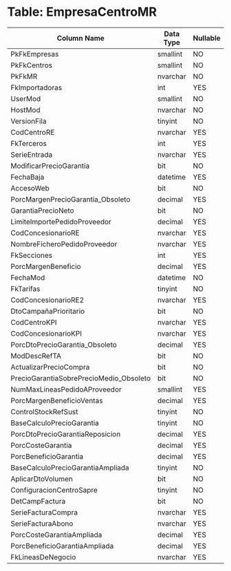 # Table: EmpresaCentroMR

| Column Name | Data Type | Nullable |
|-------------|-----------|----------|
| PkFkEmpresas | smallint | NO |
| PkFkCentros | smallint | NO |
| PkFkMR | nvarchar | NO |
| FkImportadoras | int | YES |
| UserMod | smallint | NO |
| HostMod | nvarchar | NO |
| VersionFila | tinyint | NO |
| CodCentroRE | nvarchar | YES |
| FkTerceros | int | YES |
| SerieEntrada | nvarchar | YES |
| ModificarPrecioGarantia | bit | NO |
| FechaBaja | datetime | YES |
| AccesoWeb | bit | NO |
| PorcMargenPrecioGarantia_Obsoleto | decimal | YES |
| GarantiaPrecioNeto | bit | NO |
| LimiteImportePedidoProveedor | decimal | YES |
| CodConcesionarioRE | nvarchar | YES |
| NombreFicheroPedidoProveedor | nvarchar | YES |
| FkSecciones | int | YES |
| PorcMargenBeneficio | decimal | YES |
| FechaMod | datetime | NO |
| FkTarifas | tinyint | NO |
| CodConcesionarioRE2 | nvarchar | YES |
| DtoCampañaPrioritario | bit | NO |
| CodCentroKPI | nvarchar | YES |
| CodConcesionarioKPI | nvarchar | YES |
| PorcDtoPrecioGarantia_Obsoleto | decimal | YES |
| ModDescRefTA | bit | NO |
| ActualizarPrecioCompra | bit | NO |
| PrecioGarantiaSobrePrecioMedio_Obsoleto | bit | NO |
| NumMaxLineasPedidoAProveedor | smallint | YES |
| PorcMargenBeneficioVentas | decimal | YES |
| ControlStockRefSust | tinyint | NO |
| BaseCalculoPrecioGarantia | tinyint | NO |
| PorcDtoPrecioGarantiaReposicion | decimal | YES |
| PorcCosteGarantia | decimal | YES |
| PorcBeneficioGarantia | decimal | YES |
| BaseCalculoPrecioGarantiaAmpliada | tinyint | NO |
| AplicarDtoVolumen | bit | NO |
| ConfiguracionCentroSapre | tinyint | NO |
| DetCampFactura | bit | NO |
| SerieFacturaCompra | nvarchar | YES |
| SerieFacturaAbono | nvarchar | YES |
| PorcCosteGarantiaAmpliada | decimal | YES |
| PorcBeneficioGarantiaAmpliada | decimal | YES |
| FkLineasDeNegocio | nvarchar | YES |

